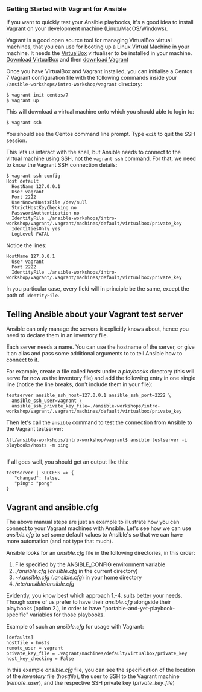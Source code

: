 ### Getting Started with Vagrant for Ansible

If you want to quickly test your Ansible playbooks, it's a good idea to install [Vagrant](https://www.vagrantup.com/) on your development machine (Linux/MacOS/Windows).

Vagrant is a good open source tool for managing VirtualBox virtual machines, that you can use for booting up a Linux Virtual Machine in your machine. It needs the [VirtualBox](https://www.virtualbox.org) virtualiser to be installed in your machine. [Download VirtualBox](https://www.virtualbox.org/wiki/Downloads) and then [download Vagrant](https://www.vagrantup.com/downloads.html)

Once you have VirtualBox and Vagrant installed, you can initialise a Centos 7 Vagrant configuration file with the following commands inside your `/ansible-workshops/intro-workshop/vagrant` directory:

```
$ vagrant init centos/7
$ vagrant up
```
This will download a virtual machine onto which you should able to login to:

```
$ vagrant ssh
```
You should see the Centos command line prompt. Type `exit` to quit the SSH session.

This lets us interact with the shell, but Ansible needs to connect to the virtual machine using SSH, not the `vagrant ssh` command. For that, we need to know the Vagrant SSH connection details:

```
$ vagrant ssh-config
Host default
  HostName 127.0.0.1
  User vagrant
  Port 2222
  UserKnownHostsFile /dev/null
  StrictHostKeyChecking no
  PasswordAuthentication no
  IdentityFile ./ansible-workshops/intro-workshop/vagrant/.vagrant/machines/default/virtualbox/private_key
  IdentitiesOnly yes
  LogLevel FATAL
```

Notice the lines:
```
HostName 127.0.0.1
  User vagrant
  Port 2222
  IdentityFile ./ansible-workshops/intro-workshop/vagrant/.vagrant/machines/default/virtualbox/private_key
```
 In you particular case, every field will in principle be the same, except the path of `IdentityFile`.

 ## Telling Ansible about your Vagrant test server

 Ansible can only manage the servers it explicitly knows about, hence you need to declare them in an inventory file.

 Each server needs a name. You can use the hostname of the server, or give it an alias and pass some additional arguments to to tell Ansible how to connect to it.

 For example, create a file called *hosts* under a *playbooks* directory (this will serve for now as the inventory file) and add the following entry in one single line (notice the line breaks, don't include them in your file):

```
testserver ansible_ssh_host=127.0.0.1 ansible_ssh_port=2222 \
  ansible_ssh_user=vagrant \
  ansible_ssh_private_key_file=./ansible-workshops/intro-workshop/vagrant/.vagrant/machines/default/virtualbox/private_key
```

Then let's call the `ansible` command to test the connection from Ansible to the Vagrant testserver:
```
All/ansible-workshops/intro-workshop/vagrant$ ansible testserver -i playbooks/hosts -m ping


```
If all goes well, you should get an output like this:
```
testserver | SUCCESS => {
   "changed": false,
   "ping": "pong"
}
```

## Vagrant and ansible.cfg

The above manual steps are just an example to illustrate how you can connect to your Vagrant machines with Ansible. Let's see how we can use *ansible.cfg* to set some default values to Ansible's so that we can have more automation (and not type that much).

Ansible looks for an *ansible.cfg* file in the following directories, in this order:

1. File specified by the ANSIBLE_CONFIG environment variable
2. *./ansible.cfg* (*ansible.cfg* in the current directory)
3. *~/.ansible.cfg* (*.ansible.cfg*) in your home directory
4. */etc/ansible/ansible.cfg*

Evidently, you know best which approach 1.-4. suits better your needs. Though some of us prefer to have their *ansible.cfg* alongside their playbooks (option 2.), in order to have "portable-and-yet-playbook-specific" variables for those playbooks.

Example of such an *ansible.cfg* for usage with Vagrant:

```
[defaults]
hostfile = hosts
remote_user = vagrant
private_key_file = .vagrant/machines/default/virtualbox/private_key
host_key_checking = False
```

In this example *ansible.cfg* file, you can see the specification of the location of the *inventory* file (*hostfile*), the user to SSH to the Vagrant machine (*remote_user*), and the respective SSH private key (*private_key_file*)
